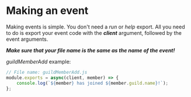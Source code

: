 # Making an event
Making events is simple. You don't need a *run* or *help* export.
All you need to do is export your event code with the ***client*** argument, followed by the event arguments.

***Make sure that your file name is the same as the name of the event!***

*guildMemberAdd* example:
```javascript
// File name: guildMemberAdd.js
module.exports = async(client, member) => {
    console.log(`${member} has joined ${member.guild.name}!`);
};
```